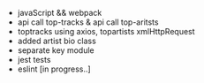 - javaScript && webpack
- api call top-tracks & api call top-aritsts
- toptracks using axios, topartists xmlHttpRequest
- added artist bio class
- separate key module
- jest tests
- eslint
[in progress..]


